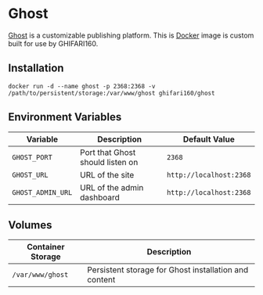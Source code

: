 # Ghost

[Ghost][ghost-org] is a customizable publishing platform. This is
[Docker][docker] image is custom built for use by GHIFARI160.

## Installation

``` shell
docker run -d --name ghost -p 2368:2368 -v /path/to/persistent/storage:/var/www/ghost ghifari160/ghost
```

## Environment Variables

| Variable          | Description                      | Default Value           |
|-------------------|----------------------------------|-------------------------|
| `GHOST_PORT`      | Port that Ghost should listen on | `2368`                  |
| `GHOST_URL`       | URL of the site                  | `http://localhost:2368` |
| `GHOST_ADMIN_URL` | URL of the admin dashboard       | `http://localhost:2368` |

## Volumes

| Container Storage | Description                                           |
|-------------------|-------------------------------------------------------|
| `/var/www/ghost`  | Persistent storage for Ghost installation and content |

[ghost-org]: https://ghost.org
[docker]: https://docker.com
